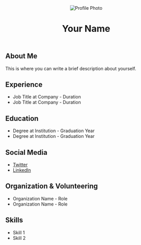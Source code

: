 <!DOCTYPE html>
<html lang="en">
<head>
    <meta charset="UTF-8">
    <meta name="viewport" content="width=device-width, initial-scale=1.0">
    <title>My Portfolio</title>
    <link rel="stylesheet" href="styles.css">
</head>
<body>
    <header>
        <img src="profile.jpg" alt="Profile Photo" class="profile-photo">
        <h1>Your Name</h1>
    </header>
    <section class="about-me">
        <h2>About Me</h2>
        <p>This is where you can write a brief description about yourself.</p>
    </section>
    <section class="experience">
        <h2>Experience</h2>
        <ul>
            <li>Job Title at Company - Duration</li>
            <li>Job Title at Company - Duration</li>
        </ul>
    </section>
    <section class="education">
        <h2>Education</h2>
        <ul>
            <li>Degree at Institution - Graduation Year</li>
            <li>Degree at Institution - Graduation Year</li>
        </ul>
    </section>
    <section class="social-media">
        <h2>Social Media</h2>
        <ul>
            <li><a href="https://twitter.com/yourprofile">Twitter</a></li>
            <li><a href="https://linkedin.com/in/yourprofile">LinkedIn</a></li>
        </ul>
    </section>
    <section class="organization">
        <h2>Organization & Volunteering</h2>
        <ul>
            <li>Organization Name - Role</li>
            <li>Organization Name - Role</li>
        </ul>
    </section>
    <section class="skills">
        <h2>Skills</h2>
        <ul>
            <li>Skill 1</li>
            <li>Skill 2</li>
        </ul>
    </section>
</body>
</html>
